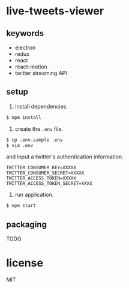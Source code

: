 # live-tweets-viewer
## keywords
- electron
- redux
- react
- react-motion
- twitter streaming API

## setup

1. install dependencies.
```sh
$ npm install
```

1. create the ``.env`` file.
```sh
$ cp .env.sample .env
$ vim .env
```
and input a twitter's authentication information.

  ```
  TWITTER_CONSUMER_KEY=XXXXX
  TWITTER_CONSUMER_SECRET=XXXXX
  TWITTER_ACCESS_TOKEN=XXXXX
  TWITTER_ACCESS_TOKEN_SECRET=XXXX
  ```

1. run application.
```sh
$ npm start
```

## packaging
TODO

# license
MIT
